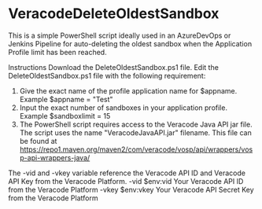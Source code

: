 # VeracodeDeleteOldestSandbox
This is a simple PowerShell script ideally used in an AzureDevOps or Jenkins Pipeline for auto-deleting the oldest sandbox when the Application Profile limit has been reached.


Instructions
Download the DeleteOldestSandbox.ps1 file.
Edit the DeleteOldestSandbox.ps1 file with the following requirement:
1. Give the exact name of the profile application name for $appname. Example $appname = "Test"
2. Input the exact number of sandboxes in your application profile. Example $sandboxlimit = 15
3. The PowerShell script requires access to the Veracode Java API jar file. The script uses the name "VeracodeJavaAPI.jar" filename.
This file can be found at https://repo1.maven.org/maven2/com/veracode/vosp/api/wrappers/vosp-api-wrappers-java/

The -vid and -vkey variable reference the Veracode API ID and Veracode API Key from the Veracode Platform. 
-vid $env:vid Your Veracode API ID from the Veracode Platform
-vkey $env:vkey Your Veracode API Secret Key from the Veracode Platform
